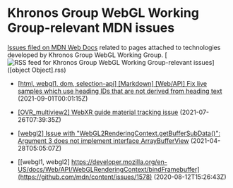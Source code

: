 # Khronos Group WebGL Working Group-relevant MDN issues

[Issues filed on MDN Web Docs](https://github.com/mdn/content/issues) related to pages attached to technologies developed by Khronos Group WebGL Working Group. [![RSS feed for Khronos Group WebGL Working Group-relevant issues](https://www.w3.org/QA/2007/04/feed_icon)]([object Object].rss)

* [[html, webgl1, dom, selection-api] [Markdown] [Web/API] Fix live samples which use heading IDs that are not derived from heading text](https://github.com/mdn/content/issues/8509) (2021-09-01T00:01:15Z)
  
* [[OVR_multiview2] WebXR guide material tracking issue](https://github.com/mdn/content/issues/7276) (2021-07-26T07:39:35Z)
  
* [[webgl2] Issue with "WebGL2RenderingContext.getBufferSubData()": Argument 3 does not implement interface ArrayBufferView](https://github.com/mdn/content/issues/4539) (2021-04-28T05:05:07Z)
  
* [[webgl1, webgl2] https://developer.mozilla.org/en-US/docs/Web/API/WebGLRenderingContext/bindFramebuffer](https://github.com/mdn/content/issues/1578) (2020-08-12T15:26:43Z)
  
